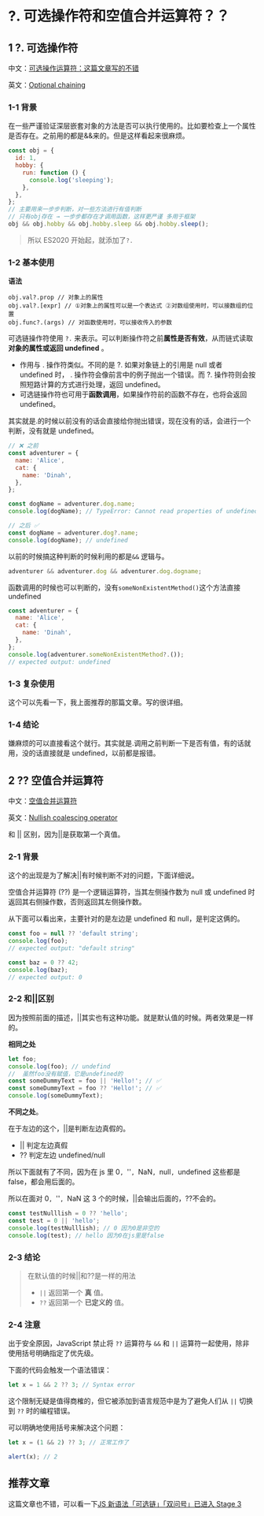# ?. 可选操作符和空值合并运算符？？

## 1 ?. 可选操作符

中文：[可选操作运算符：这篇文章写的不错](https://juejin.cn/post/7021056632406687757#heading-0)

英文：[Optional chaining ](https://developer.mozilla.org/en-US/docs/Web/JavaScript/Reference/Operators/Optional_chaining)

### 1-1 背景

在一些严谨验证深层嵌套对象的方法是否可以执行使用的。比如要检查上一个属性是否存在。之前用的都是&&来的。但是这样看起来很麻烦。

```js
const obj = {
  id: 1,
  hobby: {
    run: function () {
      console.log('sleeping');
    },
  },
};
// 主要用来一步步判断，对一些方法进行有值判断
// 只有obj存在 → 一步步都存在才调用函数，这样更严谨 多用于框架
obj && obj.hobby && obj.hobby.sleep && obj.hobby.sleep();
```

> 所以 ES2020 开始起，就添加了`?.`

### 1-2 基本使用

**语法**

```Js
obj.val?.prop // 对象上的属性
obj.val?.[expr] // ①对象上的属性可以是一个表达式 ②对数组使用时，可以接数组的位置
obj.func?.(args) // 对函数使用时，可以接收传入的参数
```

可选链操作符使用 `?.` 来表示。可以判断操作符之前**属性是否有效**，从而链式读取**对象的属性或返回 undefined** 。

- 作用与 . 操作符类似。不同的是 ?. 如果对象链上的引用是 null 或者 undefined 时， . 操作符会像前言中的例子抛出一个错误。而 ?. 操作符则会按照短路计算的方式进行处理，返回 undefined。
- 可选链操作符也可用于**函数调用**，如果操作符前的函数不存在，也将会返回 undefined。

其实就是.的时候以前没有的话会直接给你抛出错误，现在没有的话，会进行一个判断，没有就是 undefined。

```js
// ❌ 之前
const adventurer = {
  name: 'Alice',
  cat: {
    name: 'Dinah',
  },
};

const dogName = adventurer.dog.name;
console.log(dogName); // TypeError: Cannot read properties of undefined (reading 'name')

// 之后 ✅
const dogName = adventurer.dog?.name;
console.log(dogName); // undefined
```

以前的时候搞这种判断的时候利用的都是`&&` 逻辑与。

```js
adventurer && adventurer.dog && adventurer.dog.dogname;
```

函数调用的时候也可以判断的，没有`someNonExistentMethod()`这个方法直接 undefined

```js
const adventurer = {
  name: 'Alice',
  cat: {
    name: 'Dinah',
  },
};
console.log(adventurer.someNonExistentMethod?.());
// expected output: undefined
```

### 1-3 复杂使用

这个可以先看一下，我上面推荐的那篇文章。写的很详细。

### 1-4 结论

嫌麻烦的可以直接看这个就行。其实就是.调用之前判断一下是否有值，有的话就用，没的话直接就是 undefined，以前都是报错。

## 2 ?? 空值合并运算符

中文：[空值合并运算符](https://juejin.cn/post/6884019851942166536)

英文：[Nullish coalescing operator](https://developer.mozilla.org/en-US/docs/Web/JavaScript/Reference/Operators/Nullish_coalescing_operator)

和 || 区别，因为||是获取第一个真值。

### 2-1 背景

这个的出现是为了解决||有时候判断不对的问题，下面详细说。

空值合并运算符 (??) 是一个逻辑运算符，当其左侧操作数为 null 或 undefined 时返回其右侧操作数，否则返回其左侧操作数。

从下面可以看出来，主要针对的是左边是 undefined 和 null，是判定这俩的。

```js
const foo = null ?? 'default string';
console.log(foo);
// expected output: "default string"

const baz = 0 ?? 42;
console.log(baz);
// expected output: 0
```

### 2-2 和||区别

因为按照前面的描述，||其实也有这种功能。就是默认值的时候。两者效果是一样的。

**相同之处**

```js
let foo;
console.log(foo); // undefind
//  虽然foo没有赋值，它是undefined的
const someDummyText = foo || 'Hello!'; // ✅
const someDummyText = foo ?? 'Hello!'; // ✅
console.log(someDummyText);
```

**不同之处**。

在于左边的这个，||是判断左边真假的。

- || 判定左边真假
- ?? 判定左边 undefined/null

所以下面就有了不同，因为在 js 里 0`, `''`, `NaN`, `null`, `undefined 这些都是 false，都会用后面的。

所以在面对 0`, `''`, `NaN 这 3 个的时候，||会输出后面的，??不会的。

```js
const testNulllish = 0 ?? 'hello';
const test = 0 || 'hello';
console.log(testNulllish); // 0 因为0是非空的
console.log(test); // hello 因为0在js里是false
```

### 2-3 结论

> 在默认值的时候||和??是一样的用法
>
> - `||` 返回第一个 **真** 值。
> - `??` 返回第一个 **已定义的** 值。

### 2-4 注意

出于安全原因，JavaScript 禁止将 `??` 运算符与 `&&` 和 `||` 运算符一起使用，除非使用括号明确指定了优先级。

下面的代码会触发一个语法错误：

```js
let x = 1 && 2 ?? 3; // Syntax error
```

这个限制无疑是值得商榷的，但它被添加到语言规范中是为了避免人们从 `||` 切换到 `??` 时的编程错误。

可以明确地使用括号来解决这个问题：

```js
let x = (1 && 2) ?? 3; // 正常工作了

alert(x); // 2
```

## 推荐文章

这篇文章也不错，可以看一下[JS 新语法「可选链」「双问号」已进入 Stage 3](https://zhuanlan.zhihu.com/p/75269809/)
